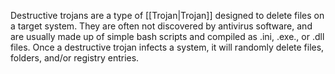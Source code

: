 Destructive trojans are a type of [[Trojan|Trojan]] designed to delete files on a target system. They are often not discovered by antivirus software, and are usually made up of simple bash scripts and compiled as .ini, .exe., or .dll files. Once a destructive trojan infects a system, it will randomly delete files, folders, and/or registry entries.
